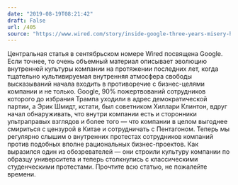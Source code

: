 ```yaml
---
date: "2019-08-19T08:21:42"
draft: False
url: /405
source: "https://www.wired.com/story/inside-google-three-years-misery-happiest-company-tech/"
---
```


Центральная статья в сентябрьском номере Wired посвящена Google. Если точнее, то очень объемный материал описывает эволюцию внутренней культуры компании на протяжении последних лет, когда тщательно культивируемая внутренняя атмосфера свободы высказываний начала входить в противоречие с бизнес-целями компании и не только. Google, 90% пожертвований сотрудников которого до избрания Трампа уходили в адрес демократической партии, а Эрик Шмидт, кстати, был советником Хиллари Клинтон, вдруг начал обнаруживать, что внутри компании есть и сторонники ультраправых взглядов и более того — что компании в целом выгоднее смириться с цензурой в Китае и сотрудничать с Пентагоном. Теперь мы регулярно слышим о внутренних протестах сотрудников компаний против подобных вполне рациональных бизнес-проектов.
Как выразился один из обозревателей — они строили культуру компании по образцу университета и теперь столкнулись с классическими студенческими протестами.
Прочтите всю статью, не пожалейте времени.
